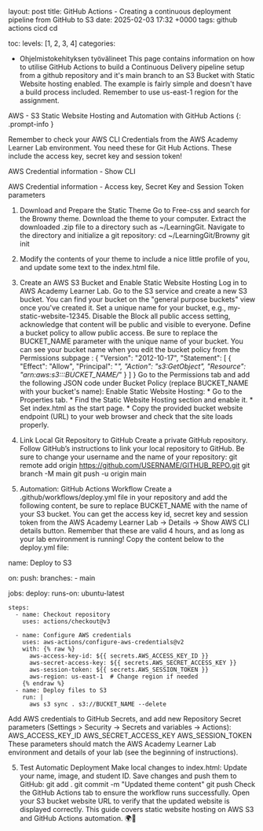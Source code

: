 layout: post title: GitHub Actions - Creating a continuous deployment pipeline from GitHub to S3 date: 2025-02-03 17:32 +0000 tags: github actions cicd cd

toc: levels: [1, 2, 3, 4] categories:

- Ohjelmistokehityksen työvälineet
This page contains information on how to utilise GitHub Actions to build a Continuous Delivery pipeline setup from a github repository and it's main branch to an S3 Bucket with Static Website hosting enabled. The example is fairly simple and doesn't have a build process included. Remember to use us-east-1 region for the assignment.

AWS - S3 Static Website Hosting and Automation with GitHub Actions
{: .prompt-info }

Remember to check your AWS CLI Credentials from the AWS Academy Learner Lab environment. You need these for Git Hub Actions. These include the access key, secret key and session token!

AWS Credential information - Show CLI

AWS Credential information - Access key, Secret Key and Session Token parameters

1. Download and Prepare the Static Theme
Go to Free-css and search for the Browny theme.
Download the theme to your computer.
Extract the downloaded .zip file to a directory such as ~/LearningGit.
Navigate to the directory and initialize a git repository:
cd ~/LearningGit/Browny
git init
5. Modify the contents of your theme to include a nice little profile of you, and update some text to the index.html file.

2. Create an AWS S3 Bucket and Enable Static Website Hosting
Log in to AWS Academy Learner Lab.
Go to the S3 service and create a new S3 bucket. You can find your bucket on the "general purpose buckets" view once you've created it.
Set a unique name for your bucket, e.g., my-static-website-12345.
Disable the Block all public access setting, acknowledge that content will be public and visible to everyone.
Define a bucket policy to allow public access. Be sure to replace the BUCKET_NAME parameter with the unique name of your bucket. You can see your bucket name when you edit the bucket policy from the Permissions subpage :
{
  "Version": "2012-10-17",
  "Statement": [
    {
      "Effect": "Allow",
      "Principal": "*",
      "Action": "s3:GetObject",
      "Resource": "arn:aws:s3:::BUCKET_NAME/*"
    }
  ]
}
Go to the Permissions tab and add the following JSON code under Bucket Policy (replace BUCKET_NAME with your bucket's name):
Enable Static Website Hosting: * Go to the Properties tab. * Find the Static Website Hosting section and enable it. * Set index.html as the start page. * Copy the provided bucket website endpoint (URL) to your web browser and check that the site loads properly.

3. Link Local Git Repository to GitHub
Create a private GitHub repository.
Follow GitHub’s instructions to link your local repository to GitHub. Be sure to change your username and the name of your repository:
git remote add origin https://github.com/USERNAME/GITHUB_REPO.git
git branch -M main
git push -u origin main
4. Automation: GitHub Actions Workflow
Create a .github/workflows/deploy.yml file in your repository and add the following content, be sure to replace BUCKET_NAME with the name of your S3 bucket. You can get the access key id, secret key and session token from the AWS Academy Learner Lab -> Details -> Show AWS CLI details button. Remember that these are valid 4 hours, and as long as your lab environment is running!
Copy the content below to the deploy.yml file:

name: Deploy to S3

on:
  push:
    branches:
      - main

jobs:
  deploy:
    runs-on: ubuntu-latest

    steps:
      - name: Checkout repository
        uses: actions/checkout@v3

      - name: Configure AWS credentials
        uses: aws-actions/configure-aws-credentials@v2
        with: {% raw %}
          aws-access-key-id: ${{ secrets.AWS_ACCESS_KEY_ID }}
          aws-secret-access-key: ${{ secrets.AWS_SECRET_ACCESS_KEY }}
          aws-session-token: ${{ secrets.AWS_SESSION_TOKEN }}
          aws-region: us-east-1  # Change region if needed
        {% endraw %}
      - name: Deploy files to S3
        run: |
          aws s3 sync . s3://BUCKET_NAME --delete
Add AWS credentials to GitHub Secrets, and add new Repository Secret parameters (Settings > Security -> Secrets and variables -> Actions):
AWS_ACCESS_KEY_ID
AWS_SECRET_ACCESS_KEY
AWS_SESSION_TOKEN
These parameters should match the AWS Academy Learner Lab environment and details of your lab (see the beginning of instructions).

5. Test Automatic Deployment
Make local changes to index.html:
Update your name, image, and student ID.
Save changes and push them to GitHub:
git add .
git commit -m "Updated theme content"
git push
Check the GitHub Actions tab to ensure the workflow runs successfully.
Open your S3 bucket website URL to verify that the updated website is displayed correctly.
This guide covers static website hosting on AWS S3 and GitHub Actions automation. 🌍🚀
